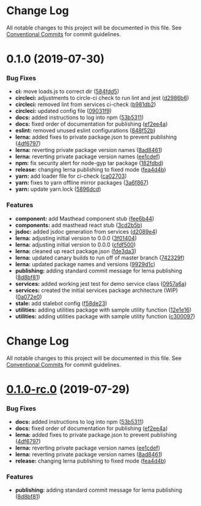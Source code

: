 # Change Log

All notable changes to this project will be documented in this file. See
[Conventional Commits](https://conventionalcommits.org) for commit guidelines.

# 0.1.0 (2019-07-30)

### Bug Fixes

- **ci:** move loads.js to correct dir
  ([584fdd5](https://github.com/carbon-design-system/ibm-dotcom-library/commit/584fdd5))
- **circleci:** adjustments to circle-ci check to run lint and jest
  ([d2986b6](https://github.com/carbon-design-system/ibm-dotcom-library/commit/d2986b6))
- **circleci:** removed lint from services ci-check
  ([b981db2](https://github.com/carbon-design-system/ibm-dotcom-library/commit/b981db2))
- **circleci:** updated config file
  ([09031f9](https://github.com/carbon-design-system/ibm-dotcom-library/commit/09031f9))
- **docs:** added instructions to log into npm
  ([53b5311](https://github.com/carbon-design-system/ibm-dotcom-library/commit/53b5311))
- **docs:** fixed order of documentation for publishing
  ([ef2ee4a](https://github.com/carbon-design-system/ibm-dotcom-library/commit/ef2ee4a))
- **eslint:** removed unused eslint configurations
  ([848f52b](https://github.com/carbon-design-system/ibm-dotcom-library/commit/848f52b))
- **lerna:** added fixes to private package.json to prevent publishing
  ([4df6797](https://github.com/carbon-design-system/ibm-dotcom-library/commit/4df6797))
- **lerna:** reverting private package version names
  ([8ad8461](https://github.com/carbon-design-system/ibm-dotcom-library/commit/8ad8461))
- **lerna:** reverting private package version names
  ([ee1cdef](https://github.com/carbon-design-system/ibm-dotcom-library/commit/ee1cdef))
- **npm:** fix security alert for node-gyp tar package
  ([182fdbd](https://github.com/carbon-design-system/ibm-dotcom-library/commit/182fdbd))
- **release:** changing lerna publishing to fixed mode
  ([fea4d4b](https://github.com/carbon-design-system/ibm-dotcom-library/commit/fea4d4b))
- **yarn:** add loader file for ci-check
  ([ca02703](https://github.com/carbon-design-system/ibm-dotcom-library/commit/ca02703))
- **yarn:** fixes to yarn offline mirror packages
  ([3a6f867](https://github.com/carbon-design-system/ibm-dotcom-library/commit/3a6f867))
- **yarn:** update yarn.lock
  ([5896dcd](https://github.com/carbon-design-system/ibm-dotcom-library/commit/5896dcd))

### Features

- **component:** add Masthead component stub
  ([fee6b44](https://github.com/carbon-design-system/ibm-dotcom-library/commit/fee6b44))
- **components:** add masthead react stub
  ([3cd2b5b](https://github.com/carbon-design-system/ibm-dotcom-library/commit/3cd2b5b))
- **jsdoc:** added jsdoc generation from services
  ([d2089e4](https://github.com/carbon-design-system/ibm-dotcom-library/commit/d2089e4))
- **lerna:** adjusting initial version to 0.0.0
  ([3f01404](https://github.com/carbon-design-system/ibm-dotcom-library/commit/3f01404))
- **lerna:** adjusting initial version to 0.0.0
  ([cfdf500](https://github.com/carbon-design-system/ibm-dotcom-library/commit/cfdf500))
- **lerna:** cleaned up react package.json
  ([fde3da3](https://github.com/carbon-design-system/ibm-dotcom-library/commit/fde3da3))
- **lerna:** updated canary builds to run off of master branch
  ([742329f](https://github.com/carbon-design-system/ibm-dotcom-library/commit/742329f))
- **lerna:** updated package names and versions
  ([9929d1c](https://github.com/carbon-design-system/ibm-dotcom-library/commit/9929d1c))
- **publishing:** adding standard commit message for lerna publishing
  ([8d8bf81](https://github.com/carbon-design-system/ibm-dotcom-library/commit/8d8bf81))
- **services:** added working jest test for demo service class
  ([0957a6a](https://github.com/carbon-design-system/ibm-dotcom-library/commit/0957a6a))
- **services:** created the initial services package architecture (WIP)
  ([0a072e0](https://github.com/carbon-design-system/ibm-dotcom-library/commit/0a072e0))
- **stale:** add stalebot config
  ([f58de23](https://github.com/carbon-design-system/ibm-dotcom-library/commit/f58de23))
- **utilities:** adding utilities package with sample utility function
  ([12e1e16](https://github.com/carbon-design-system/ibm-dotcom-library/commit/12e1e16))
- **utilities:** adding utilities package with sample utility function
  ([c300097](https://github.com/carbon-design-system/ibm-dotcom-library/commit/c300097))

# Change Log

All notable changes to this project will be documented in this file. See
[Conventional Commits](https://conventionalcommits.org) for commit guidelines.

# [0.1.0-rc.0](https://github.com/carbon-design-system/ibm-dotcom-library/compare/v0.1.0...v0.1.0-rc.0) (2019-07-29)

### Bug Fixes

- **docs:** added instructions to log into npm
  ([53b5311](https://github.com/carbon-design-system/ibm-dotcom-library/commit/53b5311))
- **docs:** fixed order of documentation for publishing
  ([ef2ee4a](https://github.com/carbon-design-system/ibm-dotcom-library/commit/ef2ee4a))
- **lerna:** added fixes to private package.json to prevent publishing
  ([4df6797](https://github.com/carbon-design-system/ibm-dotcom-library/commit/4df6797))
- **lerna:** reverting private package version names
  ([ee1cdef](https://github.com/carbon-design-system/ibm-dotcom-library/commit/ee1cdef))
- **lerna:** reverting private package version names
  ([8ad8461](https://github.com/carbon-design-system/ibm-dotcom-library/commit/8ad8461))
- **release:** changing lerna publishing to fixed mode
  ([fea4d4b](https://github.com/carbon-design-system/ibm-dotcom-library/commit/fea4d4b))

### Features

- **publishing:** adding standard commit message for lerna publishing
  ([8d8bf81](https://github.com/carbon-design-system/ibm-dotcom-library/commit/8d8bf81))
